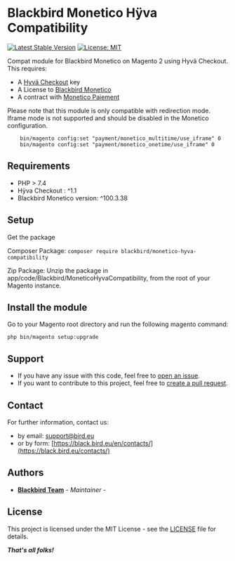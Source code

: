 # Blackbird Monetico Hÿva Compatibility

[![Latest Stable Version](https://img.shields.io/packagist/v/blackbird/monetico-hyva-compatibility.svg?style=flat-square)](https://packagist.org/packages/blackbird/module-hyva-monetico)
[![License: MIT](https://img.shields.io/github/license/blackbird-agency/monetico-hyva-compatibility.svg?style=flat-square)](./LICENSE)

Compat module for Blackbird Monetico on Magento 2 using Hyvä Checkout. This requires:
- A [Hyvä Checkout](https://www.hyva.io/) key
- A License to [Blackbird Monetico](https://store.bird.eu/en/extension-payment-monetico-credit-mutuel-cic-magento-2.html)
- A contract with [Monetico Paiement](https://www.monetico-paiement.fr/fr/installer/installation-e-paiement.html)

Please note that this module is only compatible with redirection mode. Iframe mode is not supported and should be
disabled in the Monetico configuration.
```
    bin/magento config:set "payment/monetico_multitime/use_iframe" 0
    bin/magento config:set "payment/monetico_onetime/use_iframe" 0
```

## Requirements

* PHP > 7.4
* Hÿva Checkout : ^1.1
* Blackbird Monetico version: ^100.3.38

## Setup

Get the package

Composer Package:
```composer require blackbird/monetico-hyva-compatibility```

Zip Package:
Unzip the package in app/code/Blackbird/MoneticoHyvaCompatibility, from the root of your Magento instance.


## Install the module

Go to your Magento root directory and run the following magento command:

```
php bin/magento setup:upgrade
```

## Support

- If you have any issue with this code, feel free to [open an issue](https://github.com/blackbird-agency/monetico-hyva-compatibility/issues/new).
- If you want to contribute to this project, feel free to [create a pull request](https://github.com/blackbird-agency/monetico-hyva-compatibility/compare).

## Contact

For further information, contact us:

- by email: support@bird.eu
- or by form: [https://black.bird.eu/en/contacts/](https://black.bird.eu/contacts/)

## Authors

- [**Blackbird Team**](https://github.com/blackbird-agency) - *Maintainer* -

## License

This project is licensed under the MIT License - see the [LICENSE](LICENSE) file for details.

***That's all folks!***
